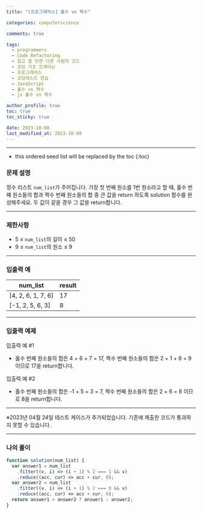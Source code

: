 ```yaml
---
title: "[프로그래머스] 홀수 vs 짝수"

categories: computerscience

comments: true

tags:
  - programmers
  - Code Refactoring
  - 참고 할 만한 다른 사람의 코드
  - 코딩 기초 트레이닝
  - 프로그래머스
  - 코딩테스트 연습
  - JavaScript
  - 홀수 vs 짝수
  - js 홀수 vs 짝수

author_profile: true
toc: true
toc_sticky: true

date: 2023-10-08
last_modified_at: 2023-10-09
---
```


---

<!-- prettier-ignore -->
* this ordered seed list will be replaced by the toc 
{:toc}

### 문제 설명

정수 리스트 `num_list`가 주어집니다. 가장 첫 번째 원소를 1번 원소라고 할 때, 홀수 번째 원소들의 합과 짝수 번째 원소들의 합 중 큰 값을 return 하도록 solution 함수를 완성해주세요. 두 값이 같을 경우 그 값을 return합니다.

---

### 제한사항

- 5 ≤ `num_list`의 길이 ≤ 50
- 9 ≤ `num_list`의 원소 ≤ 9

---

### 입출력 예

| num_list           | result |
| ------------------ | ------ |
| [4, 2, 6, 1, 7, 6] | 17     |
| [-1, 2, 5, 6, 3]   | 8      |

---

### 입출력 예제

입출력 예 #1

- 홀수 번째 원소들의 합은 4 + 6 + 7 = 17, 짝수 번째 원소들의 합은 2 + 1 + 6 = 9 이므로 17을 return합니다.

입출력 예 #2

- 홀수 번째 원소들의 합은 -1 + 5 + 3 = 7, 짝수 번째 원소들의 합은 2 + 6 = 8 이므로 8을 return합니다.

---

※2023년 04월 24일 테스트 케이스가 추가되었습니다. 기존에 제출한 코드가 통과하지 못할 수 있습니다.

---

### 나의 풀이

```jsx
function solution(num_list) {
  var answer1 = num_list
    .filter((v, i) => (i + 1) % 2 === 1 && v)
    .reduce((acc, cur) => acc + cur, 0);
  var answer2 = num_list
    .filter((v, i) => (i + 1) % 2 === 0 && v)
    .reduce((acc, cur) => acc + cur, 0);
  return answer1 > answer2 ? answer1 : answer2;
}
```
